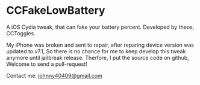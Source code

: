 CCFakeLowBattery
================
A iOS Cydia tweak, that can fake your battery percent.  Developed by theos, CCToggles.

My iPhone was broken and sent to repair, after reparing device version was updated to v7.1, 
So there is no chance for me to keep develop this tweak anymore until jailbreak release. 
Therfore, I put the source code on github, Welcome to send a pull-request!

Contact me: johnny40409@gmail.com
